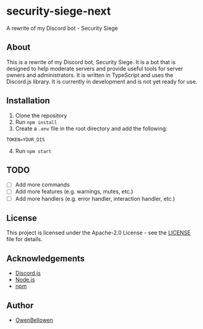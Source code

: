 # security-siege-next
A rewrite of my Discord bot - Security Siege

## About
This is a rewrite of my Discord bot, Security Siege. It is a bot that is designed to help moderate servers and provide useful tools for server owners and administrators. It is written in TypeScript and uses the Discord.js library. It is currently in development and is not yet ready for use.

## Installation

1. Clone the repository
2. Run `npm install`
3. Create a `.env` file in the root directory and add the following:
```
TOKEN=YOUR_DIS
```
4. Run `npm start`

## TODO

- [ ] Add more commands
- [ ] Add more features (e.g. warnings, mutes, etc.)
- [ ] Add more handlers (e.g. error handler, interaction handler, etc.)

## License

This project is licensed under the Apache-2.0 License - see the [LICENSE](LICENSE) file for details.

## Acknowledgements

- [Discord.js](https://discord.js.org)
- [Node.js](https://nodejs.org)
- [npm](https://npmjs.com)

## Author

- [OwenBellowen](https://github.com/OwenBellowen)